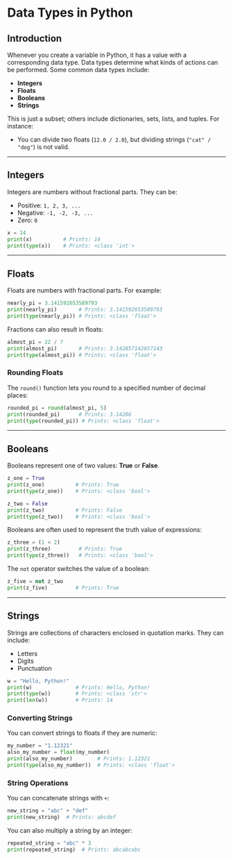 # Data Types in Python

## Introduction
Whenever you create a variable in Python, it has a value with a corresponding data type. Data types determine what kinds of actions can be performed. Some common data types include:  
- **Integers**  
- **Floats**  
- **Booleans**  
- **Strings**

This is just a subset; others include dictionaries, sets, lists, and tuples. For instance:
- You can divide two floats (`12.0 / 2.0`), but dividing strings (`"cat" / "dog"`) is not valid.

---

## Integers
Integers are numbers without fractional parts. They can be:
- Positive: `1, 2, 3, ...`
- Negative: `-1, -2, -3, ...`
- Zero: `0`

```python
x = 14
print(x)          # Prints: 14
print(type(x))    # Prints: <class 'int'>
```

---

## Floats
Floats are numbers with fractional parts. For example:

```python
nearly_pi = 3.141592653589793
print(nearly_pi)       # Prints: 3.141592653589793
print(type(nearly_pi)) # Prints: <class 'float'>
```

Fractions can also result in floats:

```python
almost_pi = 22 / 7
print(almost_pi)       # Prints: 3.142857142857143
print(type(almost_pi)) # Prints: <class 'float'>
```

### Rounding Floats
The `round()` function lets you round to a specified number of decimal places:

```python
rounded_pi = round(almost_pi, 5)
print(rounded_pi)      # Prints: 3.14286
print(type(rounded_pi)) # Prints: <class 'float'>
```

---

## Booleans
Booleans represent one of two values: **True** or **False**.

```python
z_one = True
print(z_one)          # Prints: True
print(type(z_one))    # Prints: <class 'bool'>

z_two = False
print(z_two)          # Prints: False
print(type(z_two))    # Prints: <class 'bool'>
```

Booleans are often used to represent the truth value of expressions:

```python
z_three = (1 < 2)
print(z_three)         # Prints: True
print(type(z_three))   # Prints: <class 'bool'>
```

The `not` operator switches the value of a boolean:

```python
z_five = not z_two
print(z_five)         # Prints: True
```

---

## Strings
Strings are collections of characters enclosed in quotation marks. They can include:
- Letters
- Digits
- Punctuation

```python
w = "Hello, Python!"
print(w)              # Prints: Hello, Python!
print(type(w))        # Prints: <class 'str'>
print(len(w))         # Prints: 14
```


### Converting Strings
You can convert strings to floats if they are numeric:

```python
my_number = "1.12321"
also_my_number = float(my_number)
print(also_my_number)        # Prints: 1.12321
print(type(also_my_number))  # Prints: <class 'float'>
```

### String Operations
You can concatenate strings with `+`:

```python
new_string = "abc" + "def"
print(new_string)  # Prints: abcdef
```

You can also multiply a string by an integer:

```python
repeated_string = "abc" * 3
print(repeated_string)  # Prints: abcabcabc
```
